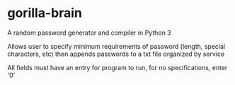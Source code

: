 # gorilla-brain
A random password generator and compiler in Python 3

Allows user to specify minimum requirements of password (length, special characters, etc)
then appends passwords to a txt file organized by service

All fields must have an entry for program to run, for no specifications, enter '0'

